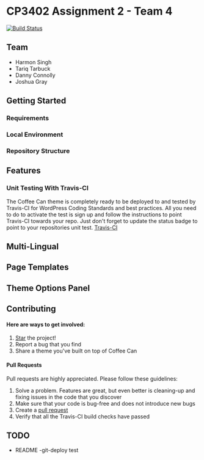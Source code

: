 # CP3402 Assignment 2 - Team 4
[![Build Status](https://travis-ci.org/cp3402-students/a2-cp3402-2019-team04.svg?branch=master)](https://travis-ci.org/cp3402-students/a2-cp3402-2019-team04)
## Team
- Harmon Singh
- Tariq Tarbuck
- Danny Connolly
- Joshua Gray

## Getting Started

### Requirements


### Local Environment


### Repository Structure



## Features
### Unit Testing With Travis-CI

The Coffee Can theme is completely ready to be deployed to and tested by Travis-CI for WordPress Coding Standards and best practices. All you need to do to activate the test is sign up and follow the instructions to point Travis-CI towards your repo. Just don't forget to update the status badge to point to your repositories unit test.
[Travis-CI](https://travis-ci.org/)

## Multi-Lingual


## Page Templates


## Theme Options Panel





## Contributing
#### Here are ways to get involved:

1. [Star](https://github.com/cp3402-students/a2-cp3402-2019-team04) the project!
2. Report a bug that you find
3. Share a theme you've built on top of Coffee Can

#### Pull Requests

Pull requests are highly appreciated. Please follow these guidelines:

1. Solve a problem. Features are great, but even better is cleaning-up and fixing issues in the code that you discover
2. Make sure that your code is bug-free and does not introduce new bugs
3. Create a [pull request](https://help.github.com/articles/creating-a-pull-request)
4. Verify that all the Travis-CI build checks have passed


## TODO
 - README
 -git-deploy test
